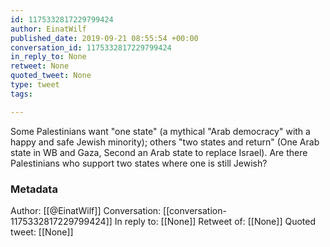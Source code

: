 ```yaml
---
id: 1175332817229799424
author: EinatWilf
published_date: 2019-09-21 08:55:54 +00:00
conversation_id: 1175332817229799424
in_reply_to: None
retweet: None
quoted_tweet: None
type: tweet
tags:

---
```


Some Palestinians want "one state" (a mythical "Arab democracy" with a happy and safe Jewish minority); others "two states and return" (One Arab state in WB and Gaza, Second an Arab state to replace Israel). Are there Palestinians who support two states where one is still Jewish?

### Metadata

Author: [[@EinatWilf]]
Conversation: [[conversation-1175332817229799424]]
In reply to: [[None]]
Retweet of: [[None]]
Quoted tweet: [[None]]

